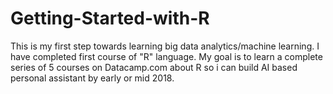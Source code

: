# Getting-Started-with-R

This is my first step towards learning big data analytics/machine learning. I have completed first course of "R" language. My goal is to learn a complete series of 5 courses on Datacamp.com about R so i can build AI based personal assistant by early or mid 2018.
